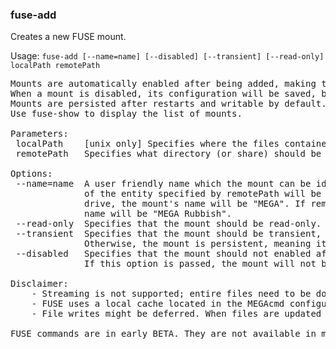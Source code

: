 ### fuse-add
Creates a new FUSE mount.

Usage: `fuse-add [--name=name] [--disabled] [--transient] [--read-only] localPath remotePath`
<pre>
Mounts are automatically enabled after being added, making the chosen MEGA folder accessible within the local filesystem.
When a mount is disabled, its configuration will be saved, but the cloud folder will not be mounted locally (see fuse-disable).
Mounts are persisted after restarts and writable by default. You may change these and other options of a FUSE mount with fuse-config.
Use fuse-show to display the list of mounts.

Parameters:
 localPath    [unix only] Specifies where the files contained by remotePath should be visible on the local filesystem.
 remotePath   Specifies what directory (or share) should be exposed on the local filesystem.

Options:
 --name=name  A user friendly name which the mount can be identified by. If not provided, the display name
              of the entity specified by remotePath will be used. If remotePath specifies the entire cloud
              drive, the mount's name will be "MEGA". If remotePath specifies the rubbish bin, the mount's
              name will be "MEGA Rubbish".
 --read-only  Specifies that the mount should be read-only. Otherwise, the mount is writable.
 --transient  Specifies that the mount should be transient, meaning it will be lost on restart.
              Otherwise, the mount is persistent, meaning it will remain across on restarts.
 --disabled   Specifies that the mount should not enabled after being added, and must be enabled manually. See fuse-enable.
              If this option is passed, the mount will not be automatically enabled at startup.

Disclaimer:
    - Streaming is not supported; entire files need to be downloaded completely before being opened.
    - FUSE uses a local cache located in the MEGAcmd configuration folder. Make sure you have enough available space in your hard drive to accomodate new files. Restarting MEGAcmd server can help discard old files.
    - File writes might be deferred. When files are updated in the local mount point, a transfer will be initiated. Your files will be available in MEGA only after pending transfers finish.

FUSE commands are in early BETA. They are not available in macOS. If you experience any issues, please contact support@mega.nz.
</pre>
